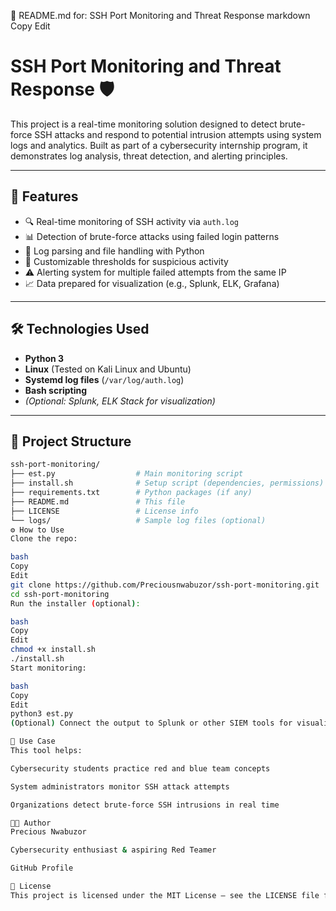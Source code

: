 📄 README.md for: SSH Port Monitoring and Threat Response
markdown
Copy
Edit
# SSH Port Monitoring and Threat Response 🛡️

This project is a real-time monitoring solution designed to detect brute-force SSH attacks and respond to potential intrusion attempts using system logs and analytics. Built as part of a cybersecurity internship program, it demonstrates log analysis, threat detection, and alerting principles.

---

## 🚀 Features

- 🔍 Real-time monitoring of SSH activity via `auth.log`
- 📊 Detection of brute-force attacks using failed login patterns
- 📁 Log parsing and file handling with Python
- 🧠 Customizable thresholds for suspicious activity
- ⚠️ Alerting system for multiple failed attempts from the same IP
- 📈 Data prepared for visualization (e.g., Splunk, ELK, Grafana)

---

## 🛠️ Technologies Used

- **Python 3**
- **Linux** (Tested on Kali Linux and Ubuntu)
- **Systemd log files** (`/var/log/auth.log`)
- **Bash scripting**
- *(Optional: Splunk, ELK Stack for visualization)*

---

## 📁 Project Structure

```bash
ssh-port-monitoring/
├── est.py                  # Main monitoring script
├── install.sh              # Setup script (dependencies, permissions)
├── requirements.txt        # Python packages (if any)
├── README.md               # This file
├── LICENSE                 # License info
└── logs/                   # Sample log files (optional)
⚙️ How to Use
Clone the repo:

bash
Copy
Edit
git clone https://github.com/Preciousnwabuzor/ssh-port-monitoring.git
cd ssh-port-monitoring
Run the installer (optional):

bash
Copy
Edit
chmod +x install.sh
./install.sh
Start monitoring:

bash
Copy
Edit
python3 est.py
(Optional) Connect the output to Splunk or other SIEM tools for visualization and automated response.

🔐 Use Case
This tool helps:

Cybersecurity students practice red and blue team concepts

System administrators monitor SSH attack attempts

Organizations detect brute-force SSH intrusions in real time

👨‍💻 Author
Precious Nwabuzor

Cybersecurity enthusiast & aspiring Red Teamer

GitHub Profile

📄 License
This project is licensed under the MIT License — see the LICENSE file for details.


